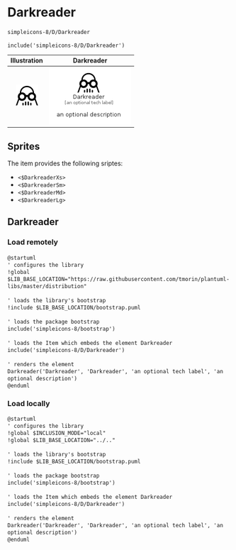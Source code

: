 # Darkreader


```text
simpleicons-8/D/Darkreader
```

```text
include('simpleicons-8/D/Darkreader')
```



| Illustration | Darkreader |
| :---: | :---: |
| ![illustration for Illustration](../../simpleicons-8/D/Darkreader.png) | ![illustration for Darkreader](../../simpleicons-8/D/Darkreader.Local.png) |



## Sprites
The item provides the following sriptes:

- `<$DarkreaderXs>`
- `<$DarkreaderSm>`
- `<$DarkreaderMd>`
- `<$DarkreaderLg>`





## Darkreader

### Load remotely
```plantuml
@startuml
' configures the library
!global $LIB_BASE_LOCATION="https://raw.githubusercontent.com/tmorin/plantuml-libs/master/distribution"

' loads the library's bootstrap
!include $LIB_BASE_LOCATION/bootstrap.puml

' loads the package bootstrap
include('simpleicons-8/bootstrap')

' loads the Item which embeds the element Darkreader
include('simpleicons-8/D/Darkreader')

' renders the element
Darkreader('Darkreader', 'Darkreader', 'an optional tech label', 'an optional description')
@enduml
```

### Load locally
```plantuml
@startuml
' configures the library
!global $INCLUSION_MODE="local"
!global $LIB_BASE_LOCATION="../.."

' loads the library's bootstrap
!include $LIB_BASE_LOCATION/bootstrap.puml

' loads the package bootstrap
include('simpleicons-8/bootstrap')

' loads the Item which embeds the element Darkreader
include('simpleicons-8/D/Darkreader')

' renders the element
Darkreader('Darkreader', 'Darkreader', 'an optional tech label', 'an optional description')
@enduml
```

